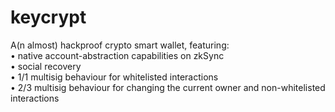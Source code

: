 # keycrypt
A(n almost) hackproof crypto smart wallet, featuring: <br/>
• native account-abstraction capabilities on zkSync <br/>
• social recovery <br/>
• 1/1 multisig behaviour for whitelisted interactions <br/>
• 2/3 multisig behaviour for changing the current owner and non-whitelisted interactions <br/>

